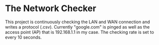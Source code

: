 The Network Checker
==========================

This project is continuously checking the LAN and WAN connection and writes a protocol (.csv).
Currently "google.com" is pinged as well as the access point (AP) that is 192.168.1.1 in my case.
The checking rate is set to every 10 seconds.
